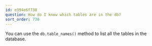 ```yaml
---
id: e394e6f738
question: How do I know which tables are in the db?
sort_order: 730
---
```


You can use the `db.table_names()` method to list all the tables in the database.